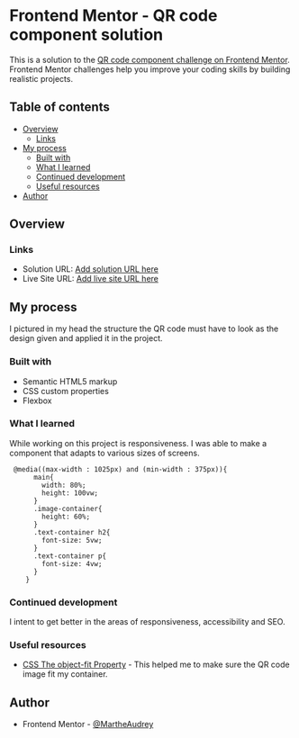# Frontend Mentor - QR code component solution

This is a solution to the [QR code component challenge on Frontend Mentor](https://www.frontendmentor.io/challenges/qr-code-component-iux_sIO_H). Frontend Mentor challenges help you improve your coding skills by building realistic projects. 

## Table of contents

- [Overview](#overview)
  - [Links](#links)
- [My process](#my-process)
  - [Built with](#built-with)
  - [What I learned](#what-i-learned)
  - [Continued development](#continued-development)
  - [Useful resources](#useful-resources)
- [Author](#author)



## Overview
### Links

- Solution URL: [Add solution URL here](https://your-solution-url.com)
- Live Site URL: [Add live site URL here](https://your-live-site-url.com)

## My process

I pictured in my head the structure the QR code must have to look as the design given and applied it in the project.

### Built with

- Semantic HTML5 markup
- CSS custom properties
- Flexbox


### What I learned

While working on this project is responsiveness. I was able to make a component that adapts to various sizes of screens.

```
 @media((max-width : 1025px) and (min-width : 375px)){
      main{
        width: 80%;
        height: 100vw;
      }
      .image-container{
        height: 60%;
      }
      .text-container h2{
        font-size: 5vw;
      }
      .text-container p{
        font-size: 4vw;
      }
    }
```


### Continued development

I intent to get better in the areas of responsiveness, accessibility and SEO.

### Useful resources

- [CSS The object-fit Property](https://www.w3schools.com/css/css3_object-fit.asp) - This helped me to make sure the QR code image fit my container.


## Author
- Frontend Mentor - [@MartheAudrey](https://www.frontendmentor.io/profile/MartheAudrey)



